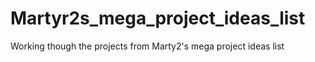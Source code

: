 # Martyr2s_mega_project_ideas_list
Working though the projects from Marty2's mega project ideas list
